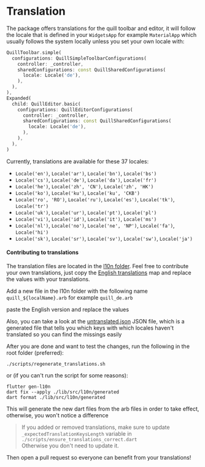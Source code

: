 # Translation

The package offers translations for the quill toolbar and editor, it will follow the locale that is defined in your `WidgetsApp` for example `MaterialApp` which usually follows the system locally unless you set your own locale with:

```dart
QuillToolbar.simple(
  configurations: QuillSimpleToolbarConfigurations(
    controller: _controller,
    sharedConfigurations: const QuillSharedConfigurations(
      locale: Locale('de'),
    ),
  ),
),
Expanded(
  child: QuillEditor.basic(
    configurations: QuillEditorConfigurations(
      controller: _controller,
      sharedConfigurations: const QuillSharedConfigurations(
        locale: Locale('de'),
      ),
    ),
  ),
)
```

Currently, translations are available for these 37 locales:

* `Locale('en')`, `Locale('ar')`, `Locale('bn')`, `Locale('bs')`
* `Locale('cs')`, `Locale('de')`, `Locale('da')`, `Locale('fr')`
* `Locale('he')`, `Locale('zh', 'CN')`, `Locale('zh', 'HK')`
* `Locale('ko')`, `Locale('ku')`, `Locale('ku', 'CKB')`
* `Locale('ro', 'RO')`, `Locale('ru')`, `Locale('es')`, `Locale('tk')`, `Locale('tr')`
* `Locale('uk')`, `Locale('ur')`, `Locale('pt')`, `Locale('pl')`
* `Locale('vi')`, `Locale('id')`, `Locale('it')`, `Locale('ms')`
* `Locale('nl')`, `Locale('no')`, `Locale('ne', 'NP')`, `Locale('fa')`, `Locale('hi')`
* `Locale('sk')`, `Locale('sr')`, `Locale('sv')`, `Locale('sw')`, `Locale('ja')`

#### Contributing to translations

The translation files are located in the [l10n folder](../lib/src/l10n/). Feel free to contribute your own translations, just copy the [English translations](../lib/src/l10n/quill_en.arb) map and replace the values with your translations.

Add a new file in the l10n folder with the following name
`quill_${localName}.arb` for example `quill_de.arb`

paste the English version and replace the values

Also, you can take a look at the [untranslated.json](../lib/src/l10n/untranslated.json) JSON file, which is a generated file that tells you which keys with which locales haven't translated so you can find the missings easily

After you are done and want to test the changes, run the following in the root folder (preferred):

```
./scripts/regenerate_translations.sh
```

or (if you can't run the script for some reasons):

```
flutter gen-l10n
dart fix --apply ./lib/src/l10n/generated
dart format ./lib/src/l10n/generated
```

This will generate the new dart files from the arb files in order to take effect, otherwise, you won't notice a difference

> If you added or removed translations, make sure to update `_expectedTranslationKeysLength` variable in `./scripts/ensure_translations_correct.dart` <br>
> Otherwise you don't need to update it.

Then open a pull request so everyone can benefit from your translations!
